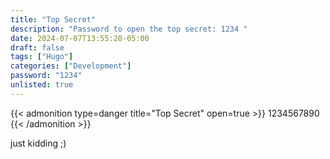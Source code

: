 ```yaml
---
title: "Top Secret"
description: "Password to open the top secret: 1234 "
date: 2024-07-07T13:55:20-05:00
draft: false
tags: ["Hugo"]
categories: ["Development"]
password: "1234"
unlisted: true
---
```


{{< admonition type=danger title="Top Secret" open=true >}}
1234567890
{{< /admonition >}}

just kidding ;)